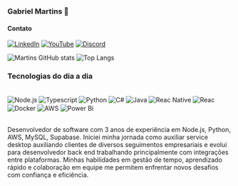 ### Gabriel Martins 🍵

#### Contato
[![LinkedIn](https://img.shields.io/badge/linkedin-%230077B5.svg?style=for-the-badge&logo=linkedin&logoColor=white)](https://www.linkedin.com/in/gabriel-martins-3474a4182/)
[![YouTube](https://img.shields.io/badge/YouTube-%23FF0000.svg?style=for-the-badge&logo=YouTube&logoColor=white)](www.youtube.com/@Gmartinsdev)
[![Discord](https://img.shields.io/badge/Discord-%235865F2.svg?style=for-the-badge&logo=discord&logoColor=white)](https://discord.gg/JQ5CpD4pxt)

![Martins GitHub stats](https://github-readme-stats.vercel.app/api?username=gcarvalhomartins&show_icons=true&theme=dark)
![Top Langs](https://github-readme-stats.vercel.app/api/top-langs/?username=gcarvalhomartins&layout=compact)

### Tecnologias do dia a dia 

<div style="display: inline_block"><br/>
    <img align = "center" alt = "Node.js" src="https://img.shields.io/badge/node.js-6DA55F?style=for-the-badge&logo=node.js&logoColor=white)"/>
    <img align = "center" alt = "Typescript" src="https://img.shields.io/badge/typescript-%23007ACC.svg?style=for-the-badge&logo=typescript&logoColor=white"/>
    <img align = "center" alt = "Python" src="https://img.shields.io/badge/python-3670A0?style=for-the-badge&logo=python&logoColor=ffdd54"/>
    <img align = "center" alt = "C#" src="https://img.shields.io/badge/c%23-%23239120.svg?style=for-the-badge&logo=csharp&logoColor=white"/>
    <img align = "center" alt = "Java" src="https://img.shields.io/badge/java-%23ED8B00.svg?style=for-the-badge&logo=openjdk&logoColor=white"/>
    <img align = "center" alt = "Reac Native" src="https://img.shields.io/badge/react_native-%2320232a.svg?style=for-the-badge&logo=react&logoColor=%2361DAFB"/>
    <img align = "center" alt = "Reac" src="https://img.shields.io/badge/react-%2320232a.svg?style=for-the-badge&logo=react&logoColor=%2361DAFB"/>
    <img align = "center" alt = "Docker" src="https://img.shields.io/badge/docker-%230db7ed.svg?style=for-the-badge&logo=docker&logoColor=white"/>
    <img align = "center" alt = "AWS" src="https://img.shields.io/badge/AWS-%23FF9900.svg?style=for-the-badge&logo=amazon-aws&logoColor=white">
    <img align = "center" alt = "Power Bi" src="https://img.shields.io/badge/power_bi-F2C811?style=for-the-badge&logo=powerbi&logoColor=black">
</div><br/>

Desenvolvedor de software com 3 anos de experiência em Node.js, Python, AWS, MySQL, Supabase. Iniciei minha jornada como auxiliar service desktop auxiliando clientes de diversos seguimentos empresariais e evolui para desenvolvedor back end trabalhando principalmente com integrações entre plataformas. Minhas habilidades em gestão de tempo, aprendizado rápido e colaboração em equipe me permitem enfrentar novos desafios com confiança e eficiência.
